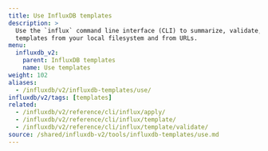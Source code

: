 ```yaml
---
title: Use InfluxDB templates
description: >
  Use the `influx` command line interface (CLI) to summarize, validate, and apply
  templates from your local filesystem and from URLs.
menu:
  influxdb_v2:
    parent: InfluxDB templates
    name: Use templates
weight: 102
aliases:
  - /influxdb/v2/influxdb-templates/use/
influxdb/v2/tags: [templates]
related:
  - /influxdb/v2/reference/cli/influx/apply/
  - /influxdb/v2/reference/cli/influx/template/
  - /influxdb/v2/reference/cli/influx/template/validate/
source: /shared/influxdb-v2/tools/influxdb-templates/use.md
---
```


<!-- The content for this file is located at
// SOURCE content/shared/influxdb-v2/tools/influxdb-templates/use.md -->
